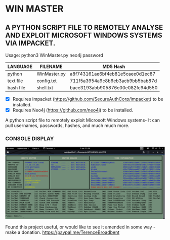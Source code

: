 # WIN MASTER
## A PYTHON SCRIPT FILE TO REMOTELY ANALYSE AND EXPLOIT MICROSOFT WINDOWS SYSTEMS VIA IMPACKET.

Usage: python3 WinMaster.py neo4j password

| LANGUAGE  | FILENAME         | MD5 Hash                         |
|------     |------            | -------                          |
| python    | WinMaster.py     | a8f743161ae6bf4eb81e5caee0d1ec87 |
| text file | config.txt       | 711f5a3954a9c8b6eb3acb9bb5bab87d |
| bash file | shell.txt        | bace3193abb905876c00e082fc94d550 |

- [x] Requires impacket (https://github.com/SecureAuthCorp/impacket) to be installed.
- [x] Requires Neo4j (https://github.com/neo4j) to be installed.

A python script file to remotely exploit Microsoft Windows systems- It can pull usernames, passwords, hashes, and much much more.

### CONSOLE DISPLAY
![Screenshot](picture1.png)

Found this project useful, or would like to see it amended in some way - make a donation.
https://paypal.me/TerenceBroadbent
